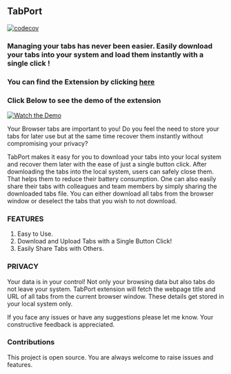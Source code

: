 ## TabPort
[![codecov](https://codecov.io/gh/Jitensid/TabPort/branch/main/graph/badge.svg?token=WXOWQ9AJCC)](https://codecov.io/gh/Jitensid/TabPort)
### Managing your tabs has never been easier. Easily download your tabs into your system and load them instantly with a single click !

### You can find the Extension by clicking [here](https://chrome.google.com/webstore/detail/tabport/dhkmlpcfghaaiiomhfdndoeghjmimafn)

### Click Below to see the demo of the extension

[![Watch the Demo](https://raw.githubusercontent.com/Jitensid/TabPort/main/TabPort%20Extension%20Icon%20500.png?token=GHSAT0AAAAAABQSFB2FWGVKQHJ6SJ6W3O6WYSJYEJA)](https://user-images.githubusercontent.com/46622106/161833069-ffbc8598-c102-46d0-b6af-3e4108d45d4c.mp4)

Your Browser tabs are important to you! Do you feel the need to store your tabs for later use but at the same time recover them instantly without compromising your privacy?

TabPort makes it easy for you to download your tabs into your local system and recover them later with the ease of just a single button click. After downloading the tabs into the local system, users can safely close them. That helps them to reduce their battery consumption. One can also easily share their tabs with colleagues and team members by simply sharing the downloaded tabs file. You can either download all tabs from the browser window or deselect the tabs that you wish to not download.

### FEATURES

1. Easy to Use.
2. Download and Upload Tabs with a Single Button Click!
3. Easily Share Tabs with Others.

### PRIVACY

Your data is in your control! Not only your browsing data but also tabs do not leave your system. TabPort extension will fetch the webpage title and URL of all tabs from the current browser window. These details get stored in your local system only.

If you face any issues or have any suggestions please let me know. Your constructive feedback is appreciated.


### Contributions

This project is open source. You are always welcome to raise issues and features. 
